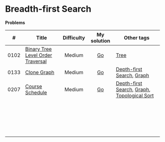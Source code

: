 # Breadth-first Search



**Problems**

|  #   | Title                                                        | Difficulty |                         My solution                          | Other tags                                                   |
| :--: | ------------------------------------------------------------ | :--------: | :----------------------------------------------------------: | ------------------------------------------------------------ |
| 0102 | [Binary Tree Level Order Traversal](https://github.com/Apollo4634/LeetCode/blob/master/problem/tree/0102_BinaryTreeLevelOrderTraversal.md) |   Medium   | [Go](https://github.com/Apollo4634/LeetCode/blob/master/solution/tree/BinaryTreeLevelOrderTraversal.java) | [Tree](https://github.com/Apollo4634/LeetCode/blob/master/solution/tree/tree.md) |
| 0133 | [Clone Graph](https://github.com/Apollo4634/LeetCode/blob/master/problem/depth_first_Search/0133_CloneGraph.md) |   Medium   | [Go](https://github.com/Apollo4634/LeetCode/blob/master/solution/depth_first_search/CloneGraph.java) | [Depth-first Search](https://github.com/Apollo4634/LeetCode/blob/master/solution/depth_first_search/depth_first_search.md), [Graph](https://github.com/Apollo4634/LeetCode/blob/master/solution/graph/graph.md) |
| 0207 | [Course Schedule](https://github.com/Apollo4634/LeetCode/blob/master/problem/topological_sort/0207_CourseSchedule.md) |   Medium   | [Go](https://github.com/Apollo4634/LeetCode/blob/master/solution/topological_sort/CourseSchedule.java) | [Depth-first Search](https://github.com/Apollo4634/LeetCode/blob/master/solution/depth_first_search/depth_first_search.md), [Graph](https://github.com/Apollo4634/LeetCode/blob/master/solution/graph/graph.md), [Topological Sort](https://github.com/Apollo4634/LeetCode/blob/master/solution/topological_sort/topological_sort.md) |
|      |                                                              |            |                                                              |                                                              |
|      |                                                              |            |                                                              |                                                              |
|      |                                                              |            |                                                              |                                                              |
|      |                                                              |            |                                                              |                                                              |
|      |                                                              |            |                                                              |                                                              |
|      |                                                              |            |                                                              |                                                              |
|      |                                                              |            |                                                              |                                                              |
|      |                                                              |            |                                                              |                                                              |
|      |                                                              |            |                                                              |                                                              |
|      |                                                              |            |                                                              |                                                              |
|      |                                                              |            |                                                              |                                                              |
|      |                                                              |            |                                                              |                                                              |
|      |                                                              |            |                                                              |                                                              |
|      |                                                              |            |                                                              |                                                              |
|      |                                                              |            |                                                              |                                                              |
|      |                                                              |            |                                                              |                                                              |
|      |                                                              |            |                                                              |                                                              |
|      |                                                              |            |                                                              |                                                              |
|      |                                                              |            |                                                              |                                                              |
|      |                                                              |            |                                                              |                                                              |

